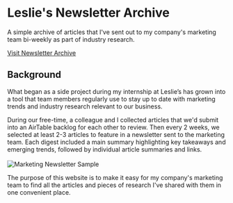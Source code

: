 <h1 style="font-weight:bold;">Leslie's Newsletter Archive</h1>
<p>A simple archive of articles that I've sent out to my company's marketing team bi-weekly as part of industry research.</p>
<a href="https://cframos2.github.io/lesl-newsletter-archive/">Visit Newsletter Archive</a>
<h2 style="font-weight:bold;">Background</h2>
<p>What began as a side project during my internship at Leslie’s has grown into a tool that team members regularly use to stay up to date with marketing trends and industry research relevant to our business.</p> 
<p>During our free-time, a colleague and I collected articles that we'd submit into an AirTable backlog for each other to review. Then every 2 weeks, we selected at least 2-3 articles to feature in a newsletter sent to the marketing team.
  Each digest included a main summary highlighting key takeaways and emerging trends, followed by individual article summaries and links.
<br>
<br>
<img src="https://lh3.googleusercontent.com/d/1QuCc0Hd9AM5IKNqGm_LP8hi4_-VJNxLZ=w800" alt="Marketing Newsletter Sample">
<p>The purpose of this website is to make it easy for my company's marketing team to find all the articles and  pieces of research I've shared with them in one convenient place.</p>

